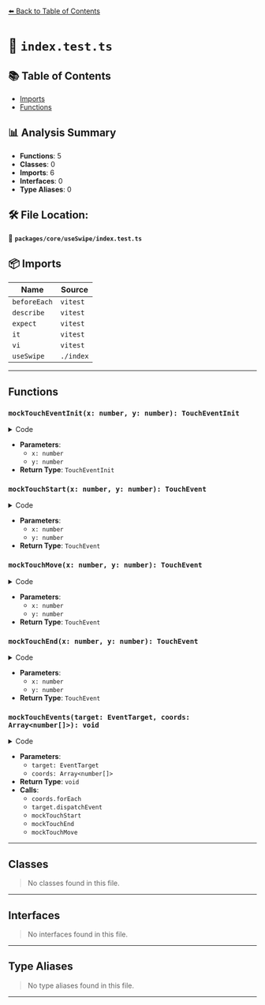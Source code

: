 [⬅️ Back to Table of Contents](../../../index.md)

# 📄 `index.test.ts`

## 📚 Table of Contents

- [Imports](#imports)
- [Functions](#functions)

## 📊 Analysis Summary

- **Functions**: 5
- **Classes**: 0
- **Imports**: 6
- **Interfaces**: 0
- **Type Aliases**: 0

## 🛠️ File Location:
📂 **`packages/core/useSwipe/index.test.ts`**

## 📦 Imports

| Name | Source |
|------|--------|
| `beforeEach` | `vitest` |
| `describe` | `vitest` |
| `expect` | `vitest` |
| `it` | `vitest` |
| `vi` | `vitest` |
| `useSwipe` | `./index` |


---

## Functions

### `mockTouchEventInit(x: number, y: number): TouchEventInit`

<details><summary>Code</summary>

```ts
(x: number, y: number): TouchEventInit => ({
    touches: [{
      clientX: x,
      clientY: y,
      force: 0,
      identifier: 0,
      pageX: 0,
      pageY: 0,
      radiusX: 0,
      radiusY: 0,
      rotationAngle: 0,
      screenX: 0,
      screenY: 0,
      target,
    }],
  })
```
</details>

- **Parameters**:
  - `x: number`
  - `y: number`
- **Return Type**: `TouchEventInit`
### `mockTouchStart(x: number, y: number): TouchEvent`

<details><summary>Code</summary>

```ts
(x: number, y: number) => new TouchEvent('touchstart', mockTouchEventInit(x, y))
```
</details>

- **Parameters**:
  - `x: number`
  - `y: number`
- **Return Type**: `TouchEvent`
### `mockTouchMove(x: number, y: number): TouchEvent`

<details><summary>Code</summary>

```ts
(x: number, y: number) => new TouchEvent('touchmove', mockTouchEventInit(x, y))
```
</details>

- **Parameters**:
  - `x: number`
  - `y: number`
- **Return Type**: `TouchEvent`
### `mockTouchEnd(x: number, y: number): TouchEvent`

<details><summary>Code</summary>

```ts
(x: number, y: number) => new TouchEvent('touchend', mockTouchEventInit(x, y))
```
</details>

- **Parameters**:
  - `x: number`
  - `y: number`
- **Return Type**: `TouchEvent`
### `mockTouchEvents(target: EventTarget, coords: Array<number[]>): void`

<details><summary>Code</summary>

```ts
(target: EventTarget, coords: Array<number[]>) => {
    coords.forEach(([x, y], i) => {
      if (i === 0)
        target.dispatchEvent(mockTouchStart(x, y))
      else if (i === coords.length - 1)
        target.dispatchEvent(mockTouchEnd(x, y))
      else
        target.dispatchEvent(mockTouchMove(x, y))
    })
  }
```
</details>

- **Parameters**:
  - `target: EventTarget`
  - `coords: Array<number[]>`
- **Return Type**: `void`
- **Calls**:
  - `coords.forEach`
  - `target.dispatchEvent`
  - `mockTouchStart`
  - `mockTouchEnd`
  - `mockTouchMove`

---

## Classes

> No classes found in this file.


---

## Interfaces

> No interfaces found in this file.


---

## Type Aliases

> No type aliases found in this file.


---